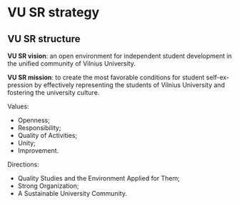 <script setup lang="ts">
import VusaStructure from "@/StructureGraph/presets/VusaStructure.vue";
</script>

# VU SR strategy

## VU SR structure

<VusaStructure lang="en" />

<!-- SECTION:intro:START -->

**VU SR vision**: an open environment for independent student development in the unified community of Vilnius University.  

**VU SR mission**: to create the most favorable conditions for student self-expression by effectively representing the students of Vilnius University and fostering the university culture. 

Values: 

- Openness; 
- Responsibility; 
- Quality of Activities; 
- Unity; 
- Improvement.  

Directions:  

- Quality Studies and the Environment Applied for Them;  
- Strong Organization;  
- A Sustainable University Community.

<!-- SECTION:intro:END -->

